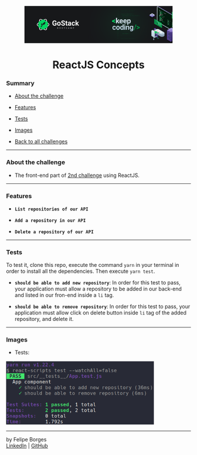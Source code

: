 <div align="center">
	<a href="https://rocketseat.com.br/gostack" target="_blank">
		<img src="../.github/gostackimg.png" alt="Logo" style="max-width:80%"/>
	</a>
</div>

<div align="center">
	<h1>ReactJS Concepts</h1>
</div>

### Summary

- [About the challenge](#about-the-challenge)

- [Features](#Features)

- [Tests](#Tests)

- [Images](#Images)

- [Back to all challenges](https://github.com/felipejsborges/gostack_bootcamp_challenges)
<hr>

### About the challenge

- The front-end part of [2nd challenge](https://github.com/felipejsborges/gostack_bootcamp_challenges/tree/master/02_nodejs_concepts) using ReactJS.
<hr>

### Features

- **`List repositories of our API`**

- **`Add a repository in our API`**

- **`Delete a repository of our API`**
<hr>

### Tests

To test it, clone this repo, execute the command `yarn` in your terminal in order to install all the dependencies. Then execute `yarn test`.

- **`should be able to add new repository`**: In order for this test to pass, your application must allow a repository to be added in our back-end and listed in our fron-end inside a `li` tag.

- **`should be able to remove repository`**: In order for this test to pass, your application must allow click on delete button inside `li` tag of the added repository, and delete it.
<hr>

### Images

- Tests:
<div style="margin-top: 16px;">	
	<img src="./.github/tests.png" alt="tests" style="max-width:80%"/>
</div>
<hr>

by Felipe Borges<br>
[LinkedIn](https://www.linkedin.com/in/felipejsborges) | [GitHub](https://github.com/felipejsborges)
